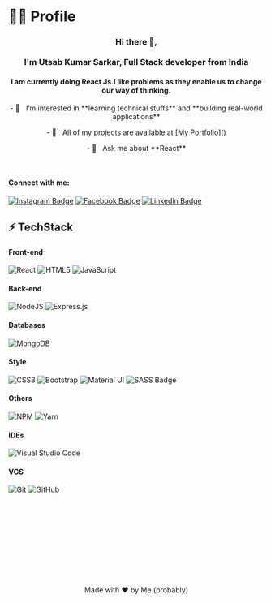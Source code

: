 <H1> 👨‍💻 Profile </H1>
<h3 align="center">Hi there  👋,

<br/>
<br/>
I'm Utsab Kumar Sarkar, Full Stack developer from India</h3>

<h4 align = "center" >I am currently doing React Js.I like problems as they enable us to change our way of thinking.</h4>

 <p align = "center">- 👀 &nbsp; I’m interested in **learning technical stuffs** and **building real-world applications**</p>

 <p align = "center">- 🌱 &nbsp; All of my projects are available at [My Portfolio]()</p>

 <p align = "center">- 💬 &nbsp; Ask me about **React**</p>

<br/>

#### Connect with me:

[![Instagram Badge](https://img.shields.io/badge/Instagram-E4405F?style=for-the-badge&logo=instagram&logoColor=white)](https://www.instagram.com/utsabsarkar30) [![Facebook Badge](https://img.shields.io/badge/Facebook-1877F2?style=for-the-badge&logo=facebook&logoColor=white)](https://www.facebook.com/utsab.sarkar.58) [![Linkedin Badge](https://img.shields.io/badge/LinkedIn-0077B5?style=for-the-badge&logo=linkedin&logoColor=white)](https://www.linkedin.com/in/utsab2643/)

## ⚡ TechStack

#### Front-end

![React](https://img.shields.io/badge/react-%2320232a.svg?style=for-the-badge&logo=react&logoColor=61DBFB)
![HTML5](https://img.shields.io/badge/html5-%23E34F26.svg?style=for-the-badge&logo=html5&logoColor=white)
![JavaScript](https://img.shields.io/badge/javascript-%23323330.svg?style=for-the-badge&logo=javascript&logoColor=%23F7DF1E)

#### Back-end

![NodeJS](https://img.shields.io/badge/node.js-6DA55F?style=for-the-badge&logo=node.js&logoColor=white)
![Express.js](https://img.shields.io/badge/express.js-%23404d59.svg?style=for-the-badge&logo=express&logoColor=%2361DAFB)

#### Databases

![MongoDB](https://img.shields.io/badge/MongoDB-%234ea94b.svg?style=for-the-badge&logo=mongodb&logoColor=white)

#### Style

![CSS3](https://img.shields.io/badge/css3-%231572B6.svg?style=for-the-badge&logo=css3&logoColor=white)
![Bootstrap](https://img.shields.io/badge/bootstrap-%23563D7C.svg?style=for-the-badge&logo=bootstrap&logoColor=white)
![Material UI](https://img.shields.io/badge/materialui-%230081CB.svg?style=for-the-badge&logo=material-ui&logoColor=white)
![SASS Badge](https://img.shields.io/badge/Sass-CC6699?style=for-the-badge&logo=sass&logoColor=white)

#### Others

![NPM](https://img.shields.io/badge/NPM-%23000000.svg?style=for-the-badge&logo=npm&logoColor=white)
![Yarn](https://img.shields.io/badge/yarn-%232C8EBB.svg?style=for-the-badge&logo=yarn&logoColor=white)

#### IDEs

![Visual Studio Code](https://img.shields.io/badge/Visual%20Studio%20Code-0078d7.svg?style=for-the-badge&logo=visual-studio-code&logoColor=white)

#### VCS

![Git](https://img.shields.io/badge/git-%23F05033.svg?style=for-the-badge&logo=git&logoColor=white)
![GitHub](https://img.shields.io/badge/github-%23121011.svg?style=for-the-badge&logo=github&logoColor=white)

<br/>
<br/>
<br/>
<br/>
<br/>
<br/>
<br/>
<br/>
<br/>

<p align="center">Made with ❤️ by Me (probably)</p>
